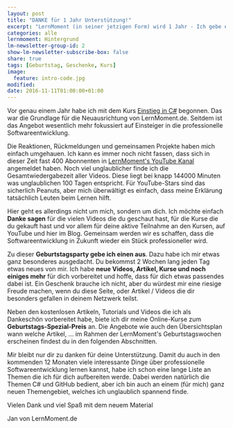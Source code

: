 ```yaml
---
layout: post
title: "DANKE für 1 Jahr Unterstützung!"
excerpt: "LernMoment (in seiner jetzigen Form) wird 1 Jahr - Ich gebe einen aus!"
categories: alle
lernmoment: Hintergrund
lm-newsletter-group-id: 2
show-lm-newsletter-subscribe-box: false
share: true
tags: [Geburtstag, Geschenke, Kurs]
image:
  feature: intro-code.jpg
modified:
date: 2016-11-11T01:00:00+01:00
---
```


Vor genau einem Jahr habe ich mit dem Kurs [Einstieg in C#](/einstieg-csharp/) begonnen. Das war die Grundlage für die Neuausrichtung von LernMoment.de. Seitdem ist das Angebot wesentlich mehr fokussiert auf Einsteiger in die professionelle Softwareentwicklung. 

Die Reaktionen, Rückmeldungen und gemeinsamen Projekte haben mich einfach umgehauen. Ich kann es immer noch nicht fassen, dass sich in dieser Zeit fast 400 Abonnenten in [LernMoment's YouTube Kanal](https://www.youtube.com/channel/UC5jCUQ6IPHtQP5r4y9byCqA) angemeldet haben. Noch viel unglaublicher finde ich die Gesamtwiedergabezeit aller Videos. Diese liegt bei knapp 144000 Minuten was unglaublichen 100 Tagen entspricht. Für YouTube-Stars sind das sicherlich Peanuts, aber mich überwältigt es einfach, dass meine Erklärung tatsächlich Leuten beim Lernen hilft.

Hier geht es allerdings nicht um mich, sondern um dich. Ich möchte einfach **Danke sagen** für die vielen Videos die du geschaut hast, für die Kurse die du gekauft hast und vor allem für deine aktive Teilnahme an den Kursen, auf YouTube und hier im Blog. Gemeinsam werden wir es schaffen, dass die Softwareentwicklung in Zukunft wieder ein Stück professioneller wird.

Zu dieser **Geburtstagsparty gebe ich einen aus**. Dazu habe ich mir etwas ganz besonderes ausgedacht. Du bekommst 2 Wochen lang jeden Tag etwas neues von mir. Ich habe **neue Videos, Artikel, Kurse und noch einiges mehr** für dich vorbereitet und hoffe, dass für dich etwas passendes dabei ist. Ein Geschenk brauche ich nicht, aber du würdest mir eine riesige Freude machen, wenn du diese Seite, oder Artikel / Videos die dir besonders gefallen in deinem Netzwerk teilst.   

Neben den kostenlosen Artikeln, Tutorials und Videos die ich als Dankeschön vorbereitet habe, biete ich dir meine Online-Kurse zum **Geburtstags-Spezial-Preis** an. Die Angebote wie auch den Übersichtsplan wann welche Artikel, ... im Rahmen der LernMoment's Geburtstagswochen erscheinen findest du in den folgenden Abschnitten.

Mir bleibt nur dir zu danken für deine Unterstützung. Damit du auch in den kommenden 12 Monaten viele interessante Dinge über professionelle Softwareentwicklung lernen kannst, habe ich schon eine lange Liste an Themen die ich für dich aufbereiten werde. Dabei werden natürlich die Themen C# und GitHub bedient, aber ich bin auch an einem (für mich) ganz neuen Themengebiet, welches ich unglaublich spannend finde.

Vielen Dank und viel Spaß mit dem neuem Material

Jan von LernMoment.de
